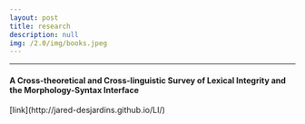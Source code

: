 ```yaml
---
layout: post
title: research
description: null
img: /2.0/img/books.jpeg
---
```


***
<sub></sub>
<h4>A Cross-theoretical and Cross-linguistic Survey of Lexical Integrity and the Morphology-Syntax Interface</h4>
[link](http://jared-desjardins.github.io/LI/)

